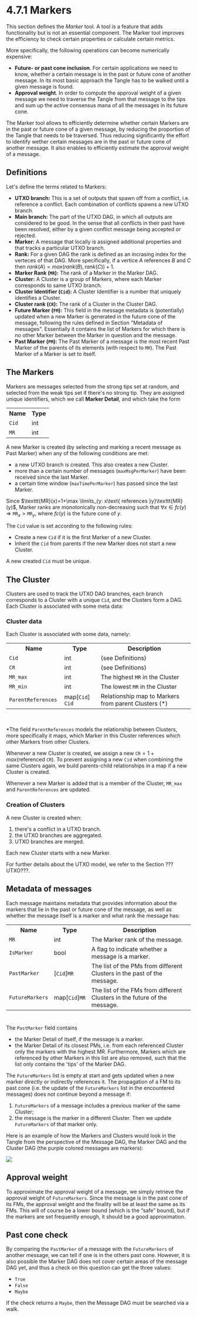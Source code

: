 # 4.7.1 Markers

This section defines the *Marker* tool. A tool is a feature that adds functionality but is not an essential component. The Marker tool improves the efficiency to check certain properties or calculate certain metrics.

More specifically, the following operations can become  numerically expensive:
* **Future- or past cone inclusion**. For certain applications we need to know, whether a certain message is in the past or future cone of another message. In its most basic approach the Tangle has to be walked until a given message is found.
* **Approval weight**. In order to compute the approval weight of a given message we need to traverse the Tangle from that message to the tips and sum up the active consensus mana of all the messages in its future cone. 

The Marker tool allows to efficiently determine whether certain Markers are in the past or future cone of a given message, by reducing the proportion of the Tangle that needs to be traversed. Thus reducing significantly the effort to identify wether certain messages are in the past or future cone of another message. It also enables to efficiently estimate the approval weight of a message.

## Definitions

Let's define the terms related to Markers:
* **UTXO branch:** This is a set of outputs that spawn off from a conflict, i.e. reference a conflict. Each combination of conflicts spawns a new UTXO branch.
* **Main branch:** The part of the UTXO DAG, in which all outputs are considered to be good. In the sense that all conflicts in their past have been resolved, either by a given conflict message being accepted or rejected. 
* **Marker:** A message that locally is assigned additional properties and that tracks a particular UTXO branch.
* **Rank:** For a given DAG the rank is defined as an incrasing index for the verteces of that DAG. More specifically, if a vertice $A$ references $B$ and $C$ then $rank(A)=max(rank(B),rank(C))+1$.
* **Marker Rank (`MR`):** The rank of a Marker in the Marker DAG.
* **Cluster:** A Cluster is a group of Markers, where each Marker corresponds to same UTXO branch.
* **Cluster Identifier (`Cid`):** A Cluster Identifier is a number that uniquely identifies a Cluster.
* **Cluster rank (`CR`):** The rank of a Cluster in the Cluster DAG.
* **Future Marker (`FM`):** This field in the message metadata is (potentially) updated when a new Marker is generated in the future cone of the message, following the rules defined in Section "Metadata of messages". Essentially it contains the list of Markers for which there is no other Marker between the Marker in question and the message.
* **Past Marker (`PM`):** The Past Marker of a message is the most recent Past Marker of the parents of its elements (with respect to `MR`). The Past Marker of a Marker is set to itself.


## The Markers

Markers are messages selected from the strong tips set at random, and selected from the weak tips set if there's no strong tip. They are assigned unique identifiers, which we call **Marker Detail**, and which take  the form

<table>
    <tr>
        <th>Name</th>
        <th>Type</th>
    </tr>
    <tr>
        <td><code>Cid</code></td>
        <td>int</td>
    </tr>
    <tr>
        <td><code>MR</code></td>
        <td>int</td>
    </tr>
</table>

A new Marker is created (by selecting and marking a recent message as Past Marker) when any of the following conditions are met: 
* a new UTXO branch is created. This also creates a new Cluster.
* more than a certain number of messages (`maxMsgPerMarker`) have been received since the last Marker.
* a certain time window (`maxTimePerMarker`) has passed since the last Marker.


Since $\texttt{MR}(x)=1+\max \limits_{y: x\text{ references }y}\texttt{MR}(y)$, Marker ranks are monotonically non-decreasing such that 
$\forall x \in fc(y) \Rightarrow \texttt{MR}_x > \texttt{MR}_y$, 
where $fc(y)$ is the future cone of $y$.


The `Cid` value is set according to the following rules:
* Create a new `Cid` if it is the first Marker of a new Cluster.
* Inherit the `Cid` from parents if the new Marker does not start a new Cluster. 

A new created `Cid` must be unique. 

## The Cluster
Clusters are used to track the UTXO DAG branches, each branch corresponds to a Cluster with a unique `Cid`, and the Clusters form a DAG. Each Cluster is associated with some meta data:

### Cluster data

Each Cluster is associated with some data, namely:

<table>
    <tr>
        <th>Name</th>
        <th>Type</th>
        <th>Description</th>
    </tr>
    <tr>
        <td><code>Cid</code></td>
        <td>int</td>  
        <td>(see Definitions)</td>
    </tr>
    <tr>
        <td><code>CR</code></td>
        <td>int</td>
        <td>(see Definitions)</td>
    </tr>
    <tr>
        <td><code>MR_max</code></td>
        <td>int</td>
        <td>The highest <code>MR</code> in the Cluster</td>
    </tr>
    <tr>
        <td><code>MR_min</code></td>
        <td>int</td>
        <td>The lowest <code>MR</code> in the Cluster</td>
    </tr>
    <tr>
        <td><code>ParentReferences </code></td>
        <td>map[<code>Cid</code>] <code>Cid</code></td>
        <td>Relationship map to Markers from  parent Clusters  (*) </td>
    </tr>
</table>
<br/>

 *The field `ParentReferences` models the relationship between Clusters, more specifically it maps, which Marker in this Cluster references which other Markers from other Clusters. 

Whenever a new Cluster is created, we assign a new $\texttt{CR}=1+max(\text{referenced }\texttt{CR})$. To prevent assigning a new `Cid` when combining the same Clusters again, we build parents-child relationships in a map if a new Cluster is created. 

Whenever a new Marker is added that is a member of the Cluster, `MR_max` and `ParentReferences` are updated. 

### Creation of Clusters


A new Cluster is created when:
1. there's a conflict in a UTXO branch.
2. the UTXO branches are aggregated.
3. UTXO branches are merged.

Each new Cluster starts with a new Marker. 

For further details about the UTXO model, we refer to the Section ???UTXO???.


## Metadata of messages

Each message maintains metadata that provides information about the markers that lie in the past or future cone of the message, as well as whether the message itself is a marker and what rank the message has:

<table>
    <tr>
        <th>Name</th>
        <th>Type</th>
        <th>Description</th>
    </tr>
    <tr>
        <td><code>MR</code></td>
        <td>int</td>
        <td>The Marker rank of the message.</td>
    </tr>
    <tr>
        <td><code>IsMarker</code></td>
        <td>bool</td>
        <td>A flag to indicate whether a message is a marker.</td>
    </tr>
    <tr>
        <td><code>PastMarker</code></td>
        <td>[<code>Cid</code>]<code>MR</code></td>
        <td>The list of the PMs from different Clusters in the past of the message.</td>
    </tr>
    <tr>
        <td><code>FutureMarkers</code></td>
        <td>map[<code>Cid</code>]<code>MR</code></td>
        <td>The list of the FMs from different Clusters in the future of the message.</td>     
    </tr>
</table>


# 

The `PastMarker` field contains 
* the Marker Detail of itself, if the message is a marker.
* the Marker Detail of its closest PMs, i.e. from each referenced Cluster only the markers with the highest MR. Furthermore, Markers which are referenced by other Markers in this list are also removed, such that the list only contains the 'tips' of the Marker DAG.

The `FutureMarkers` list is empty at start and gets updated when a new marker directly or indirectly references it. 
The propagation of a FM to its past cone (i.e. the update of the `FutureMarkers` list in the encountered messages) does not continue beyond a message if:
1. `FutureMarkers` of a message includes a previous marker of the same Cluster;
2. the message is the marker in a different Cluster. Then we update `FutureMarkers` of that marker only.

Here is an example of how the Markers and Clusters would look in the Tangle from the perspective of the Message DAG, the Marker DAG and the Cluster DAG
(the purple colored messages are markers):

![](https://i.imgur.com/GENej3O.png)

## Approval weight

To approximate the approval weight of a message, we simply retrieve the approval weight of `FutureMarkers`. Since the message is in the past cone of its FMs, the approval weight and the finality will be at least the same as its FMs. This will of course be a lower bound (which is the “safe” bound), but if the markers are set frequently enough, it should be a good approximation.

## Past cone check

By comparing the `PastMarker` of a message with the `FutureMarkers` of another message, we can tell if one is in the others past cone. However, it is also possible the Marker DAG does not cover certain areas of the message DAG yet, and thus a check on this question can get the three values:

* `True` 
* `False` 
* `Maybe`

If the check returns a `Maybe`, then the Message DAG must be searched via a walk.